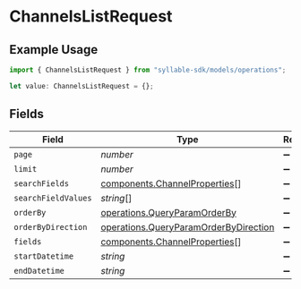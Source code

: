 # ChannelsListRequest

## Example Usage

```typescript
import { ChannelsListRequest } from "syllable-sdk/models/operations";

let value: ChannelsListRequest = {};
```

## Fields

| Field                                                                                          | Type                                                                                           | Required                                                                                       | Description                                                                                    |
| ---------------------------------------------------------------------------------------------- | ---------------------------------------------------------------------------------------------- | ---------------------------------------------------------------------------------------------- | ---------------------------------------------------------------------------------------------- |
| `page`                                                                                         | *number*                                                                                       | :heavy_minus_sign:                                                                             | N/A                                                                                            |
| `limit`                                                                                        | *number*                                                                                       | :heavy_minus_sign:                                                                             | N/A                                                                                            |
| `searchFields`                                                                                 | [components.ChannelProperties](../../models/components/channelproperties.md)[]                 | :heavy_minus_sign:                                                                             | N/A                                                                                            |
| `searchFieldValues`                                                                            | *string*[]                                                                                     | :heavy_minus_sign:                                                                             | N/A                                                                                            |
| `orderBy`                                                                                      | [operations.QueryParamOrderBy](../../models/operations/queryparamorderby.md)                   | :heavy_minus_sign:                                                                             | N/A                                                                                            |
| `orderByDirection`                                                                             | [operations.QueryParamOrderByDirection](../../models/operations/queryparamorderbydirection.md) | :heavy_minus_sign:                                                                             | N/A                                                                                            |
| `fields`                                                                                       | [components.ChannelProperties](../../models/components/channelproperties.md)[]                 | :heavy_minus_sign:                                                                             | N/A                                                                                            |
| `startDatetime`                                                                                | *string*                                                                                       | :heavy_minus_sign:                                                                             | N/A                                                                                            |
| `endDatetime`                                                                                  | *string*                                                                                       | :heavy_minus_sign:                                                                             | N/A                                                                                            |